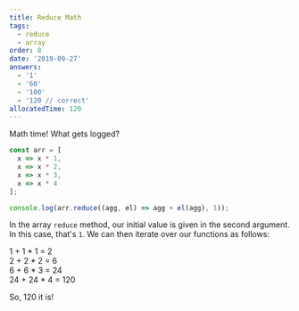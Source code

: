 ```yaml
---
title: Reduce Math
tags:
  - reduce
  - array
order: 8
date: '2019-09-27'
answers:
  - '1'
  - '60'
  - '100'
  - '120 // correct'
allocatedTime: 120
---
```


Math time! What gets logged?

```javascript
const arr = [
  x => x * 1,
  x => x * 2,
  x => x * 3,
  x => x * 4
];

console.log(arr.reduce((agg, el) => agg + el(agg), 1));
```

<!-- explanation -->

In the array `reduce` method, our initial value is given in the second argument. In this case, that's `1`. We can then iterate over our functions as follows:

1 + 1 \* 1 = 2<br />
2 + 2 \* 2 = 6<br />
6 + 6 \* 3 = 24<br />
24 + 24 \* 4 = 120

So, 120 it is!

